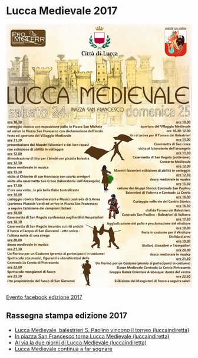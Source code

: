 # Lucca Medievale 2017

![Locandina e programma](/assets/images/2017/2017_programma.jpg)

[Evento facebook edizione 2017](https://www.facebook.com/events/194977994355060/)

<script type="application/ld+json">
{
  "@context": "http://schema.org",
  "@type": "Event",
  "location": {
    "@type": "Place",
    "address": {
      "@type": "PostalAddress",
      "addressLocality": "Lucca",
      "addressRegion": "LU",
      "postalCode": "55100",
      "streetAddress": "Piazza San Francesco"
    },
    "name": "Piazza San Francesco"
  },
  "name": "Lucca Medievale",
  "description": "Evento annuale con mostra mercato, spettacoli di strada, torneo dei balestrieri",
  "eventStatus": "EventScheduled",
  "isAccessibleForFree": true,
  "startDate": "2017-06-24T08:30",
  "endDate": "2017-06-25T23:30",
  "url": "http://luccamedievale.it"
}
</script>

## Rassegna stampa edizione 2017

* [Lucca Medievale, balestrieri S. Paolino vincono il torneo (luccaindiretta)](http://www.luccaindiretta.it/dalla-citta/item/96945-lucca-medievale-i-balestrieri-di-s-paolino-vincono-il-torneo.html)
* [In piazza San Francesco torna Lucca Medievale (luccaindiretta)](http://www.luccaindiretta.it/cultura-e-spettacoli/item/95662-in-piazza-san-francesco-torna-lucca-medievale.html)
* [Al via la due giorni di Lucca Medievale (luccaindiretta)](http://luccaindiretta.it/dalla-citta/item/96704-al-via-la-due-giorni-di-lucca-medievale.html)
* [Lucca Medievale continua a far sognare](https://consanpaolino.org/post/162348365978/lucca-medievale-2017)